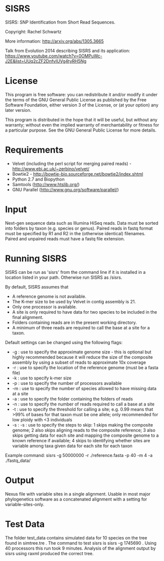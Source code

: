 SISRS
=====

SISRS: SNP Identification from Short Read Sequences.

Copyright: Rachel Schwartz

More information: http://arxiv.org/abs/1305.3665

Talk from Evolution 2014 describing SISRS and its application: https://www.youtube.com/watch?v=0OMPuWc-J2E&list=UUq2cZF2DnfvIUVg4tyRH5Ng

License
=======

This program is free software: you can redistribute it and/or modify it under the terms of the GNU General Public License as published by the Free Software Foundation, either version 3 of the License, or (at your option) any later version.

This program is distributed in the hope that it will be useful, but without any warranty; without even the implied warranty of merchantability or fitness for a particular purpose. See the GNU General Public License for more details.

Requirements
============

* Velvet (including the perl script for merging paired reads) - http://www.ebi.ac.uk/~zerbino/velvet/
* Bowtie2 - http://bowtie-bio.sourceforge.net/bowtie2/index.shtml
* Python 2.7 and Biopython
* Samtools (http://www.htslib.org/)
* GNU Parallel (http://www.gnu.org/software/parallel/)

Input
=====

Next-gen sequence data such as Illumina HiSeq reads.
Data must be sorted into folders by taxon (e.g. species or genus).
Paired reads in fastq format must be specified by R1 and R2 in the (otherwise identical) filenames.
Paired and unpaired reads must have a fastq file extension.

Running SISRS
=============

SISRS can be run as 'sisrs' from the command line if it is installed in a location listed in your path. Otherwise run SISRS as <directory>/sisrs. 

By default, SISRS assumes that
* A reference genome is not available.
* The K-mer size to be used by Velvet in contig assembly is 21.
* Only one processor is available.
* A site is only required to have data for two species to be included in the final alignment.
* Folders containing reads are in the present working directory.
* A minimum of three reads are required to call the base at a site for a taxon.

Default settings can be changed using the following flags:
* -g : use to specify the approximate genome size - this is optional but highly recommended because it will reduce the size of the composite assembly by using a subset of reads to approximate 10x coverage
* -r : use to specify the location of the reference genome (must be a fasta file)
* -k : use to specify k-mer size
* -p : use to specify the number of processors available
* -m : use to specify the number of species allowed to have missing data at a site
* -a : use to specify the folder containing the folders of reads
* -n : use to specify the number of reads required to call a base at a site
* -t : use to specify the threshold for calling a site; e.g. 0.99 means that >99% of bases for that taxon must be one allele; only recommended for low ploidy with <3 individuals
* -s : -s : use to specify the steps to skip: 1 skips making the composite genome; 2 also skips aligning reads to the composite reference; 3 also skips getting data for each site and mapping the composite genome to a known reference if available; 4 skips to identifying whether sites are variable among taxa given data for each site for each taxon

Example command: sisrs -g 50000000 -r ./reference.fasta -p 40 -m 4 -a ./fastq_data/

Output
======

Nexus file with variable sites in a single alignment. Usable in most major phylogenetics software as a concatenated alignment with a setting for variable-sites-only.

Test Data
======

The folder test_data contains simulated data for 10 species on the tree found in simtree.tre . The command to test sisrs is sisrs -g 1745690 . Using 40 processors this run took 9 minutes. Analysis of the alignment output by sisrs using raxml produced the correct tree.
